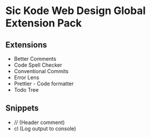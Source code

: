 # **Sic Kode Web Design** Global Extension Pack

## Extensions

- Better Comments
- Code Spell Checker
- Conventional Commits
- Error Lens
- Prettier - Code formatter
- Todo Tree

## Snippets

- // (Header comment)
- cl (Log output to console)
